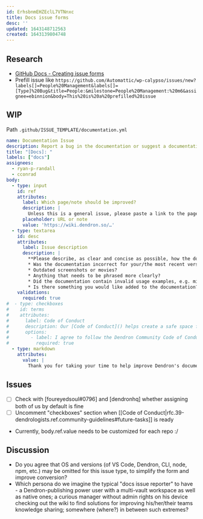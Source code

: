```yaml
---
id: ErhsbnmEHZEclL7VTNnxc
title: Docs issue forms
desc: ''
updated: 1643148712563
created: 1643139804748
---
```


## Research

- [GitHub Docs - Creating issue forms](https://docs.github.com/en/communities/using-templates-to-encourage-useful-issues-and-pull-requests/configuring-issue-templates-for-your-repository#creating-issue-forms)
- Prefill issue like `https://github.com/Automattic/wp-calypso/issues/new?labels[]=People%20Management&labels[]=[Type]%20Bug&title=People:&milestone=People%20Management:%20m6&assignee=ebinnion&body=This%20is%20a%20prefilled%20issue`

## WIP

Path `.github/ISSUE_TEMPLATE/documentation.yml`

```yaml
name: Documentation Issue
description: Report a bug in the documentation or suggest a documentation update here
title: "[Docs]: "
labels: ["docs"]
assignees:
  - ryan-p-randall
  - cconrad
body:
  - type: input
    id: ref
    attributes:
      label: Which page/note should be improved?
      description: |
        Unless this is a general issue, please paste a link to the page that your issue is about (or the relative path to the note, or the note ID):
      placeholder: URL or note
      value: 'https://wiki.dendron.so/…'
  - type: textarea
    id: desc
    attributes:
      label: Issue description
      description: |
        **Please describe, as clear and concise as possible, how the documentation can be improved - for example:**
        * Was the documentation incorrect for your/the most recent version of Dendron?
        * Outdated screenshots or movies?
        * Anything that needs to be phrased more clearly?
        * Did the documentation contain invalid usage examples, e.g. missing/renamed commands?
        * Is there something you would like added to the documentation?
    validations:
      required: true
#  - type: checkboxes
#    id: terms
#    attributes:
#      label: Code of Conduct
#      description: Our [Code of Conduct]() helps create a safe space for everyone.
#      options:
#        - label: I agree to follow the Dendron Community Code of Conduct
#          required: true
  - type: markdown
    attributes:
      value: |
        Thank you for taking your time to help improve Dendron's documentation! 🌱
```

## Issues

- [ ] Check with [foureyedsoul#0796] and [dendronhq] whether assigning both of us by default is fine
- [ ] Uncomment "checkboxes" section when [[Code of Conduct|rfc.39-dendrologists.ref.community-guidelines#future-tasks]] is ready
- Currently, body.ref.value needs to be customized for each repo :/

## Discussion

- Do you agree that OS and versions (of VS Code, Dendron, CLI, node, npm, etc.) may be omitted for this issue type, to simplify the form and improve conversion?
- Which persona do we imagine the typical "docs issue reporter" to have - a Dendron-publishing power user with a multi-vault workspace as well as native ones; a curious manager without admin rights on his device checking out the wiki to find solutions for improving his/her/their teams knowledge sharing; somewhere (where?) in between such extremes?

